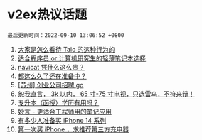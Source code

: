# v2ex热议话题

`最后更新时间：2022-09-10 13:06:52 +0800`

1. [大家是怎么看待 Taio 的这种行为的](https://www.v2ex.com/t/878935)
1. [适合程序员 or 计算机研究生的轻薄笔记本选择](https://www.v2ex.com/t/878913)
1. [navicat 凭什么这么贵？](https://www.v2ex.com/t/878918)
1. [都这么久了还在准备中？](https://www.v2ex.com/t/878983)
1. [[苏州] 创业公司招聘 go](https://www.v2ex.com/t/878945)
1. [恕我直言， 3k 以内， 65 寸-75 寸电视，只选雷鸟，不符来辩！](https://www.v2ex.com/t/878892)
1. [专升本（函授）学历有用吗？](https://www.v2ex.com/t/878887)
1. [妙言 - 更适合工程师用的笔记应用](https://www.v2ex.com/t/878942)
1. [有多少人准备买 iPhone 14 系列](https://www.v2ex.com/t/878895)
1. [第一次买 iPhone ，求推荐第三方充电器](https://www.v2ex.com/t/878996)

